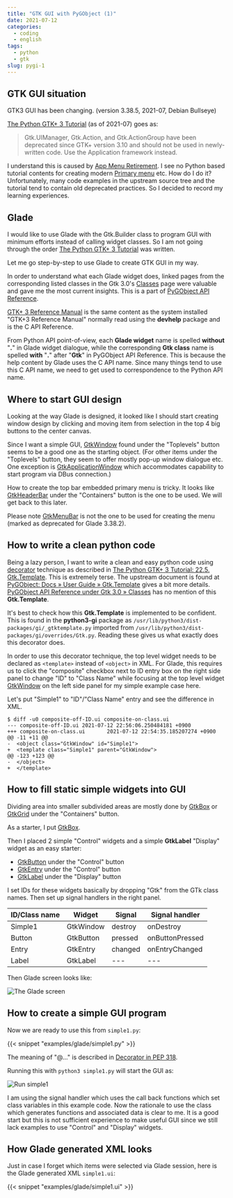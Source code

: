 ```yaml
---
title: "GTK GUI with PyGObject (1)"
date: 2021-07-12
categories:
  - coding
  - english
tags:
  - python
  - gtk
slug: pygi-1
---
```


## GTK GUI situation

GTK3 GUI has been changing.  (version 3.38.5, 2021-07, Debian Bullseye)

[The Python GTK+ 3 Tutorial](https://python-gtk-3-tutorial.readthedocs.io/en/latest/menus.html)
(as of 2021-07) goes as:

> Gtk.UIManager, Gtk.Action, and Gtk.ActionGroup have been deprecated since
> GTK+ version 3.10 and should not be used in newly-written code. Use the
> Application framework instead.

I understand this is caused by
[App Menu Retirement](https://gitlab.gnome.org/GNOME/Initiatives/-/wikis/App-Menu-Retirement).
I see no Python based tutorial contents for creating modern
[Primary menu](https://developer.gnome.org/hig/stable/primary-menus.html.en)
etc.  How do I do it?  Unfortunately, many code examples in the upstream source
tree and the tutorial tend to contain old deprecated practices.  So I decided
to record my learning experiences.

## Glade

I would like to use Glade with the Gtk.Builder class to program GUI with
minimum efforts instead of calling widget classes.  So I am not going through
the order
[The Python GTK+ 3 Tutorial](https://python-gtk-3-tutorial.readthedocs.io/en/latest/)
was written.

Let me go step-by-step to use Glade to create GTK GUI in my way.

In order to understand what each Glade widget does, linked pages from the
corresponding listed classes in the Gtk 3.0's
[Classes](https://lazka.github.io/pgi-docs/Gtk-3.0/classes.html) page were
valuable and gave me the most current insights.  This is a part of
[PyGObject API Reference](https://lazka.github.io/pgi-docs/).

[GTK+ 3 Reference Manual](https://developer.gnome.org/gtk3/stable/) is the same
content as the system installed "GTK+3 Reference Manual" normally read using
the __devhelp__ package and is the C API Reference.

From Python API point-of-view, each __Glade widget__ name is spelled
__without__ "__.__" in Glade widget dialogue, while the corresponding __Gtk
class__ name is spelled __with__ "__.__" after "__Gtk__" in PyGObject API
Reference.  This is because the help content by Glade uses the C API name.
Since many things tend to use this C API name, we need to get used to
correspondence to the Python API name.

## Where to start GUI design

Looking at the way Glade is designed, it looked like I should start creating
window design by clicking and moving item from selection in the top 4 big
buttons to the center canvas.

Since I want a simple GUI,
[GtkWindow](https://lazka.github.io/pgi-docs/Gtk-3.0/classes/Window.html)
found under the "Toplevels" button seems to be a good one as the starting
object.  (For other items under the "Toplevels" button, they seem to offer
mostly pop-up window dialogue etc.  One exception is
[GtkApplicationWindow](https://lazka.github.io/pgi-docs/Gtk-3.0/classes/ApplicationWindow.html)
which accommodates capability to start program via DBus connection.)

How to create the top bar embedded primary menu is tricky.  It looks like
[GtkHeaderBar](https://lazka.github.io/pgi-docs/Gtk-3.0/classes/HeaderBar.html)
under the "Containers" button is the one to be used. We will get back to this
later.

Please note
[GtkMenuBar](https://lazka.github.io/pgi-docs/Gtk-3.0/classes/MenuBar.html)
is not the one to be used for creating the menu (marked as deprecated for Glade
3.38.2).

## How to write a clean python code

Being a lazy person, I want to write a clean and easy python code using
[decorator](https://www.python.org/dev/peps/pep-0318/) technique as described
in
[The Python GTK+ 3 Tutorial: 22.5.  Gtk.Template](https://python-gtk-3-tutorial.readthedocs.io/en/latest/builder.html#gtk-template).
This is extremely terse.  The upstream document is found at
[PyGObject: Docs » User Guide » Gtk.Template](https://pygobject.readthedocs.io/en/latest/guide/gtk_template.html)
gives a bit more details.
[PyGObject API Reference under Gtk 3.0 » Classes](https://lazka.github.io/pgi-docs/Gtk-3.0/classes.html)
has no mention of this __Gtk.Template__.

It's best to check how this __Gtk.Template__ is implemented to be confident.
This is found in the __python3-gi__ package as
`/usr/lib/python3/dist-packages/gi/_gtktemplate.py` imported from
`/usr/lib/python3/dist-packages/gi/overrides/Gtk.py`.  Reading these gives us
what exactly does this decorator does.

In order to use this decorator technique, the top level widget needs to be
declared as `<template>` instead of `<object>` in XML.  For Glade, this
requires us to click the "composite" checkbox next to ID entry box on the right
side panel to change "ID" to "Class Name" while focusing at the top level
widget
[GtkWindow](https://lazka.github.io/pgi-docs/Gtk-3.0/classes/Window.html) on
the left side panel for my simple example case here.

Let's put "Simple1" to "ID"/"Class Name" entry and see the difference in
XML.
```
$ diff -u0 composite-off-ID.ui composite-on-class.ui
--- composite-off-ID.ui 2021-07-12 22:56:06.250484181 +0900
+++ composite-on-class.ui       2021-07-12 22:54:35.185207274 +0900
@@ -11 +11 @@
-  <object class="GtkWindow" id="Simple1">
+  <template class="Simple1" parent="GtkWindow">
@@ -123 +123 @@
-  </object>
+  </template>
```

## How to fill static simple widgets into GUI

Dividing area into smaller subdivided areas are mostly done by
[GtkBox](https://lazka.github.io/pgi-docs/Gtk-3.0/classes/Box.html)
or
[GtkGrid](https://lazka.github.io/pgi-docs/Gtk-3.0/classes/Grid.html)
under the "Containers" button.

As a starter, I put
[GtkBox](https://lazka.github.io/pgi-docs/Gtk-3.0/classes/Box.html).

Then I placed 2 simple "Control" widgets and a simple __GtkLabel__
"Display" widget as an easy starter:
* [GtkButton](https://lazka.github.io/pgi-docs/Gtk-3.0/classes/Button.html) under the "Control" button
* [GtkEntry](https://lazka.github.io/pgi-docs/Gtk-3.0/classes/Entry.html) under the "Control" button
* [GtkLabel](https://lazka.github.io/pgi-docs/Gtk-3.0/classes/Label.html) under the "Display" button

I set IDs for these widgets basically by dropping "Gtk" from the GTk class
names.  Then set up signal handlers in the right panel.

| ID/Class name     | Widget               | Signal            | Signal handler  |
|-------------------|----------------------|-------------------|-----------------|
| Simple1           | GtkWindow            | destroy           | onDestroy       |
| Button            | GtkButton            | pressed           | onButtonPressed |
| Entry             | GtkEntry             | changed           | onEntryChanged  |
| Label             | GtkLabel             | ---               |  ---              |

Then Glade screen looks like:

![The Glade screen](/img/simple1-glade.png)

## How to create a simple GUI program

Now we are ready to use this from `simple1.py`:

{{< snippet "examples/glade/simple1.py" >}}

The meaning of "@..." is described in [Decorator in PEP 318](https://www.python.org/dev/peps/pep-0318/).

Running this with `python3 simple1.py` will start the GUI as:

![Run simple1](/img/simple1-py.png)

I am using the signal handler which uses the call back functions which set
class variables in this example code.  Now the rationale to use the class which
generates functions and associated data is clear to me.  It is a good start but
this is not sufficient experience to make useful GUI since we still lack
examples to use "Control" and "Display" widgets.

## How Glade generated XML looks

Just in case I forget which items were selected via Glade session, here is the
Glade generated XML `simple1.ui`:

{{< snippet "examples/glade/simple1.ui" >}}

<!-- vim: set sw=2 sts=2 ai si et tw=79 ft=markdown: -->
